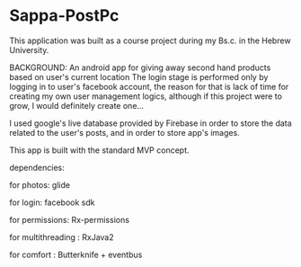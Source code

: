 # Sappa-PostPc

This application was built as a course project during my Bs.c. in the Hebrew University. 

BACKGROUND:
An android app for giving away second hand products based on user's current location
The login stage is performed only by logging in to user's facebook account, the reason for that
is lack of time for creating my own user management logics, although if this project were to grow, 
I would definitely create one...

I used google's live database provided by Firebase in order to store the data related to the user's posts,
and in order to store app's images.

This app is built with the standard MVP concept. 

dependencies:

for photos: glide

for login: facebook sdk

for permissions: Rx-permissions

for multithreading : RxJava2

for comfort : Butterknife + eventbus
